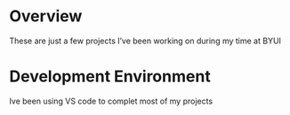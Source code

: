 # Overview
These are just a few projects I’ve been working on during my time at BYUI 

# Development Environment
Ive been using VS code to complet most of my projects
